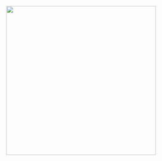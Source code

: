 <p>
  <img src = "https://github.com/Hitesh910/festival_post_app/assets/154861495/d921e110-f80d-4bb9-b80d-69e80f882766"hight="800"width="400"/>
  <img src = "https://github.com/Hitesh910/festival_post_app/assets/154861495/8b149fd1-e616-4977-85f9-d3500936df52"height="800"width="400/>
</p>
  
